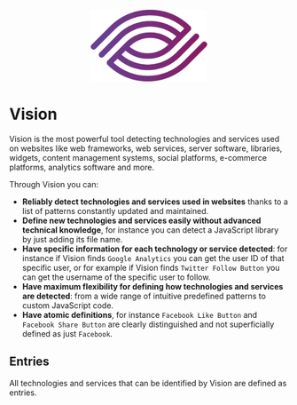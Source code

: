 <p align="center"> 
    <img src="vision.svg" alt="" width="210px">
</p>

# Vision
Vision is the most powerful tool detecting technologies and
services used on websites like web frameworks, web services,
server software, libraries, widgets, content management systems, social platforms,
e-commerce platforms, analytics software and more.

Through Vision you can:
-   **Reliably detect technologies and services used in websites**
thanks to a list of patterns constantly updated and maintained.
-   **Define new technologies and services easily without
advanced technical knowledge**, for instance you can detect
a JavaScript library by just adding its file name.
-   **Have specific information for each technology or service detected**:
for instance if Vision finds `Google Analytics` you can get the user ID of
that specific user, or for example if Vision finds `Twitter Follow Button` you can get
the username of the specific user to follow.
-   **Have maximum flexibility for defining how technologies and
services are detected**: from a wide range of intuitive
predefined patterns to custom JavaScript code.
-   **Have atomic definitions**, for instance `Facebook Like Button`
and `Facebook Share Button` are clearly distinguished and not superficially
defined as just `Facebook`.

## Entries
All technologies and services that can
be identified by Vision are defined as entries.
